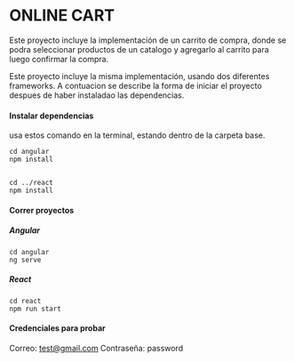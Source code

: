 # ONLINE CART
Este proyecto incluye la implementación de un carrito de compra, donde se podra seleccionar productos de un catalogo y agregarlo al carrito para luego confirmar la compra.

Este proyecto incluye la misma implementación, usando dos diferentes frameworks. A contuacion se describe la forma de iniciar el proyecto despues de haber instaladao las dependencias.

#### Instalar dependencias
usa estos comando en la terminal, estando dentro de la carpeta base.
```
cd angular
npm install


cd ../react
npm install
```

#### Correr proyectos 
##### Angular
```
cd angular 
ng serve
```

##### React
```
cd react
npm run start
```

#### Credenciales para probar
Correo: test@gmail.com
Contraseña: password